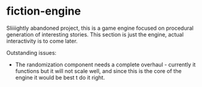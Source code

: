 # fiction-engine

Sliiiightly abandoned project, this is a game engine focused on procedural generation of interesting stories. This section is just the engine, actual interactivity is to come later.

Outstanding issues:
* The randomization component needs a complete overhaul - currently it functions but it will not scale well, and since this is the core of the engine it would be best t do it right.
